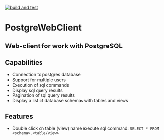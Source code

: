 [![build and test](https://github.com/Leo506/PostgreWebClient/actions/workflows/build-and-test.yaml/badge.svg?branch=main)](https://github.com/Leo506/PostgreWebClient/actions/workflows/build-and-test.yaml)
# PostgreWebClient
Web-client for work with PostgreSQL
---

## Capabilities
+ Connection to postgres database
+ Support for multiple users
+ Execution of sql commands
+ Display sql query results
+ Pagination of sql query results
+ Display a list of database schemas with tables and views

## Features
+ Double click on table (view) name execute sql command: `SELECT * FROM <schema>.<table/view>`
